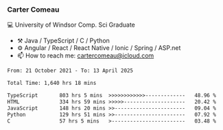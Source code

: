 ### Carter Comeau

💻 University of Windsor Comp. Sci Graduate

- ⚒️ Java / TypeScript / C / Python
- ⚙️ Angular / React / React Native / Ionic / Spring / ASP.net
- 📫 How to reach me: cartercomeau@icloud.com

<!--START_SECTION:waka-->

```txt
From: 21 October 2021 - To: 13 April 2025

Total Time: 1,640 hrs 18 mins

TypeScript       803 hrs 5 mins  >>>>>>>>>>>>-------------   48.96 %
HTML             334 hrs 59 mins >>>>>--------------------   20.42 %
JavaScript       148 hrs 20 mins >>-----------------------   09.04 %
Python           129 hrs 51 mins >>-----------------------   07.92 %
C                57 hrs 5 mins   >------------------------   03.48 %
```

<!--END_SECTION:waka-->
